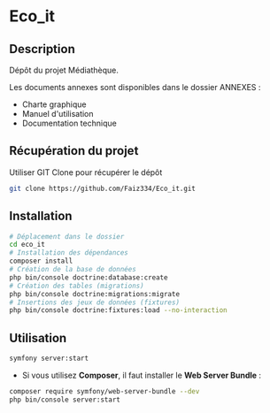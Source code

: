 # Eco_it



## Description
Dépôt du projet Médiathèque.

Les documents annexes sont disponibles dans le dossier ANNEXES :
- Charte graphique
- Manuel d'utilisation
- Documentation technique

## Récupération du projet

Utiliser GIT Clone pour récupérer le dépôt

```bash
git clone https://github.com/Faiz334/Eco_it.git
```

## Installation

```bash
# Déplacement dans le dossier
cd eco_it
# Installation des dépendances
composer install
# Création de la base de données
php bin/console doctrine:database:create
# Création des tables (migrations)
php bin/console doctrine:migrations:migrate
# Insertions des jeux de données (fixtures)
php bin/console doctrine:fixtures:load --no-interaction
```


## Utilisation

```bash
symfony server:start
```
- Si vous utilisez **Composer**, il faut installer le **Web Server Bundle** :
```bash
composer require symfony/web-server-bundle --dev
php bin/console server:start
```
